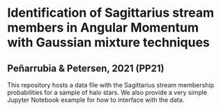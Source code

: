 # Identification of Sagittarius stream members in Angular Momentum with Gaussian mixture techniques
## Peñarrubia & Petersen, 2021 (PP21)

This repository hosts a data file with the Sagittarius stream membership probabilities for a sample of halo stars. We also provide a very simple Jupyter Notebook example for how to interface with the data.
